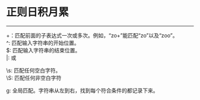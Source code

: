 # 正则日积月累
---
\+：匹配前面的子表达式一次或多次。例如，“zo+”能匹配“zo”以及“zoo”。  
^: 匹配输入字符串的开始位置。   
$: 匹配输入字符串的结束位置。  
|: 或 

\s: 匹配任何空白字符。  
\S: 匹配任何非空白字符

g: 全局匹配。字符串从左到右，找到每个符合条件的都记录下来。